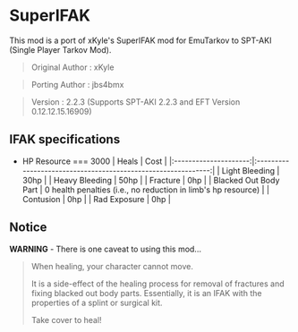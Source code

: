 # SuperIFAK

This mod is a port of xKyle's SuperIFAK mod for EmuTarkov to SPT-AKI (Single Player Tarkov Mod).

>Original Author : xKyle

>Porting Author  : jbs4bmx

>Version : 2.2.3 (Supports SPT-AKI 2.2.3 and EFT Version 0.12.12.15.16909)




## IFAK specifications
   * HP Resource === 3000
|         Heals         |                             Cost                              |
|:---------------------:|:-------------------------------------------------------------:|
| Light Bleeding        | 30hp                                                          |
| Heavy Bleeding        | 50hp                                                          |
| Fracture              | 0hp                                                           |
| Blacked Out Body Part | 0 health penalties (i.e., no reduction in limb's hp resource) |
| Contusion             | 0hp                                                           |
| Rad Exposure          | 0hp                                                           |


## Notice
**WARNING** - There is one caveat to using this mod...
>When healing, your character cannot move.
>
>It is a side-effect of the healing process for removal of fractures and fixing blacked out body parts. Essentially, it is an IFAK with the properties of a splint or surgical kit.
>
>Take cover to heal!